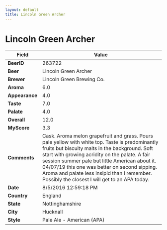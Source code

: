 ```yaml
---
layout: default
title: Lincoln Green Archer
---
```


# Lincoln Green Archer

| Field         | Value     |
|---------------|-----------|
| **BeerID** | 263722 |
| **Beer** | Lincoln Green Archer |
| **Brewer** | Lincoln Green Brewing Co. |
| **Aroma** | 6.0 |
| **Appearance** | 4.0 |
| **Taste** | 7.0 |
| **Palate** | 4.0 |
| **Overall** | 12.0 |
| **MyScore** | 3.3 |
| **Comments** | Cask. Aroma melon grapefruit and grass. Pours pale yellow with white top. Taste is predominantly fruits but biscuity malts in the background. Soft start with growing acridity on the palate. A fair session summer pale but little American about it. 04/07/19 this one was better on second sipping. Aroma and palate less insipid than I remember. Possibly the closest I will get to an APA today. |
| **Date** | 8/5/2016 12:59:18 PM |
| **Country** | England |
| **State** | Nottinghamshire |
| **City** | Hucknall |
| **Style** | Pale Ale - American (APA) |
